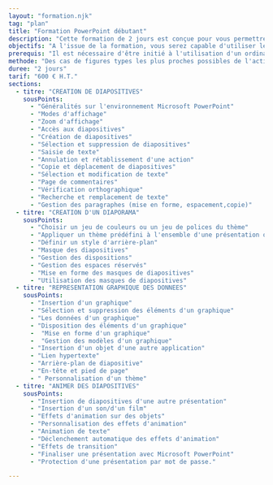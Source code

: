 ```yaml
---
layout: "formation.njk"
tag: "plan"
title: "Formation PowerPoint débutant"
description: "Cette formation de 2 jours est conçue pour vous permettre de maîtriser les fonctionnalités essentielles de Microsoft PowerPoint."
objectifs: "A l'issue de la formation, vous serez capable d'utiliser les fonctionnalités de bases de PowerPoint"
prerequis: "Il est nécessaire d'être initié à l'utilisation d'un ordinateur et de pratiquer régulièrement l'environnement Windows."
methode: "Des cas de figures types les plus proches possibles de l'activité des stagiaires."
duree: "2 jours"
tarif: "600 € H.T."
sections:
  - titre: "CREATION DE DIAPOSITIVES"
    sousPoints:
      - "Généralités sur l'environnement Microsoft PowerPoint"
      - "Modes d'affichage"
      - "Zoom d'affichage"
      - "Accès aux diapositives"
      - "Création de diapositives"
      - "Sélection et suppression de diapositives"
      - "Saisie de texte"
      - "Annulation et rétablissement d'une action"
      - "Copie et déplacement de diapositives"
      - "Sélection et modification de texte"
      - "Page de commentaires"
      - "Vérification orthographique"
      - "Recherche et remplacement de texte" 
      - "Gestion des paragraphes (mise en forme, espacement,copie)"
  - titre: "CREATION D'UN DIAPORAMA"
    sousPoints:
      - "Choisir un jeu de couleurs ou un jeu de polices du thème"
      - "Appliquer un thème prédéfini à l'ensemble d'une présentation ou à certaines diapositives"
      - "Définir un style d'arrière-plan"
      - "Masque des diapositives"
      - "Gestion des dispositions"
      - "Gestion des espaces réservés"
      - "Mise en forme des masques de diapositives"
      - "Utilisation des masques de diapositives"
  - titre: "REPRESENTATION GRAPHIQUE DES DONNEES"
    sousPoints:
      - "Insertion d'un graphique"
      - "Sélection et suppression des éléments d'un graphique"
      - "Les données d'un graphique"
      - "Disposition des éléments d'un graphique"
      -  "Mise en forme d'un graphique"
      -  "Gestion des modèles d'un graphique"
      - "Insertion d'un objet d'une autre application"
      - "Lien hypertexte"
      - "Arrière-plan de diapositive"
      - "En-tête et pied de page"
      - " Personnalisation d'un thème"
  - titre: "ANIMER DES DIAPOSITIVES"
    sousPoints:
      - "Insertion de diapositives d'une autre présentation"
      - "Insertion d'un son/d'un film"
      - "Effets d'animation sur des objets"
      - "Personnalisation des effets d'animation"
      - "Animation de texte"
      - "Déclenchement automatique des effets d'animation"
      - "Effets de transition"
      - "Finaliser une présentation avec Microsoft PowerPoint"
      - "Protection d'une présentation par mot de passe."

---
```

